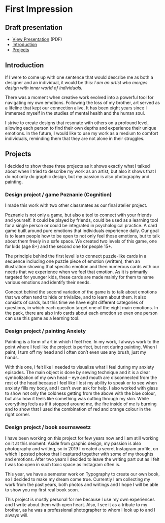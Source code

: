 # First Impression

## Draft presentation

- [View Presentation](img/buzkova-draft-presentation.pdf) (PDF)
- [Introduction](#introduction)
- [Projects](#projects)

## Introduction

If I were to come up with one sentence that would describe me as both a designer and an individual, it would be this: *I am an artist who merges design with inner world of individuals.*

There was a moment when creative work evolved into a powerful tool for navigating my own emotions. Following the loss of my brother, art served as a lifeline that kept our connection alive.
It has been eight years since I immersed myself in the studies of mental health and the human soul. 

I strive to create designs that resonate with others on a profound level, allowing each person to find their own depths and experience their unique emotions. 
In the future, I would like to use my work as a medium to comfort individuals, reminding them that they are not alone in their struggles.  

## Projects

I decided to show these three projects as it shows exactly what I talked about when I tried to describe my work as an artist, but also it shows that I do not only do graphic design, but my passion is also photography and painting. 

### Design project / game Poznanie (Cognition)

I made this work with two other classmates as our final atelier project.

Poznanie is not only a game, but also a tool to connect with your friends and yourself. It could be played by friends, could be used as a learning tool for a single person or could be integrated in psychological practice.
A card game built around pure emotions that individuals experience daily. Our goal is to learn people how to be open to not only feel those emotions, but to talk about them freely in a safe space. 
We created two levels of this game, one for kids (age 8+) and the second one for people 15+. 

The principle behind the first level is to connect puzzle-like cards in a sequence including one puzzle piece of emotion (written), then an illustration showing that specific emotion and then numerous cards with our needs that we experience when we feel that emotion. As it is primarily targeted for younger kids, these cards are made mainly for them to name various emotions and identify their needs.

Concept behind the second variation of the game is to talk about emotions that we often tend to hide or trivialize, and to learn about them. It also consists of cards, but this time we have eight different categories of questions, in which each question target one of the eight main emotions. In the pack, there are also info cards about each emotion so even one person can use this game as a learning tool. 


### Design project / painting Anxiety

Painting is a form of art in which I feel free. In my work, I always work to the point where I feel like the project is perfect, but not during painting, When I paint, I turn off my head and I often don’t even use any brush, just my hands.

With this one, I felt like I needed to visualize what I feel during my anxiety episodes. The main object is done by sewing technique and it is a clear symbolization of my own head – eye and mouth are disconnected from the rest of the head because I feel like I lost my ability to speak or to see when anxiety fills my body, and I can’t even ask for help. I also worked with glass to show not only the coldness getting from the above with the blue colour, but also how it feels like something was cutting through my skin. While everything feels as if it stopped around me, the fire inside of me is burning and to show that I used the combination of red and orange colour in the right corner. 

### Design project / book sournsweetz

I have been working on this project for few years now and I am still working on it at this moment.
Aside from graphic design, my passion is also photography and writing, so in 2019 I created a secret Instagram profile, on which I posted photos that I captured together with some of my thoughts and emotions. After two years I decided to leave the writing part out as I felt I was too open in such toxic space as Instagram often is. 

This year, we have a semester work on Typography to create our own book, so I decided to make my dream come true. Currently I am collecting my work from the past years, both photos and writings and I hope I will be able to show you my first real book soon.

This project is mostly personal for me because I use my own experiences and I write about them with open heart. Also, I see it as a tribute to my brother, as he was a professional photographer to whom I look up to and I always will. 
